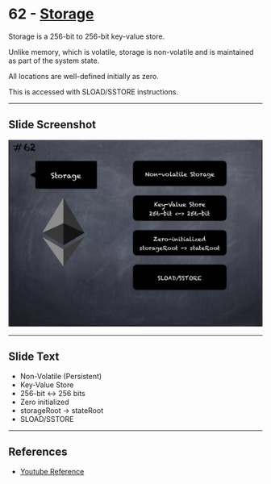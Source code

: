 # 62 - [Storage](Storage.md)

Storage is a 256-bit to 256-bit key-value store. 

Unlike memory, which is volatile, storage is non-volatile and is maintained as part of the system state. 

All locations are well-defined initially as zero. 

This is accessed with SLOAD/SSTORE instructions.

___
## Slide Screenshot
![062.jpg](../../images/1.%20Ethereum%20101/062.jpg)
___
## Slide Text
- Non-Volatile (Persistent)
- Key-Value Store
- 256-bit <-> 256 bits
- Zero initialized
- storageRoot -> stateRoot
- SLOAD/SSTORE 
___
## References
- [Youtube Reference](https://youtu.be/MFoxW07ICKs?t=46)